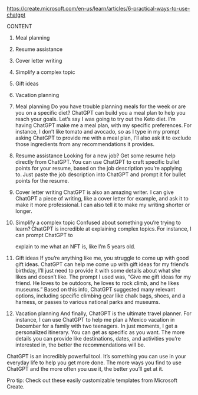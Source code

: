 https://create.microsoft.com/en-us/learn/articles/6-practical-ways-to-use-chatgpt

CONTENT
1. Meal planning
2. Resume assistance
3. Cover letter writing
4. Simplify a complex topic
5. Gift ideas
6. Vacation planning

1. Meal planning
Do you have trouble planning meals for the week or are you on a specific diet? ChatGPT can build you a meal plan to help you reach your goals. Let’s say I was going to try out the Keto diet. I’m having ChatGPT make me a meal plan, with my specific preferences. For instance, I don’t like tomato and avocado, so as I type in my prompt asking ChatGPT to provide me with a meal plan, I’ll also ask it to exclude those ingredients from any recommendations it provides. 

2. Resume assistance
Looking for a new job? Get some resume help directly from ChatGPT. You can use ChatGPT to craft specific bullet points for your resume, based on the job description you’re applying to. Just paste the job description into ChatGPT and prompt it for bullet points for the resume.  

3. Cover letter writing
ChatGPT is also an amazing writer.  I can give ChatGPT a piece of writing, like a cover letter for example, and ask it to make it more professional. I can also tell it to make my writing shorter or longer.  

4. Simplify a complex topic
Confused about something you’re trying to learn? ChatGPT is incredible at explaining complex topics. For instance, I can prompt ChatGPT to

    explain to me what an NFT is, like I’m 5 years old.  

5. Gift ideas
If you’re anything like me, you struggle to come up with good gift ideas. ChatGPT can help me come up with gift ideas for my friend’s birthday, I’ll just need to provide it with some details about what she likes and doesn’t like. The prompt I used was, “Give me gift ideas for my friend. He loves to be outdoors, he loves to rock climb, and he likes museums.” Based on this info, ChatGPT suggested many relevant options, including specific climbing gear like chalk bags, shoes, and a harness, or passes to various national parks and museums.

6. Vacation planning
And finally, ChatGPT is the ultimate travel planner. For instance, I can use ChatGPT to help me plan a Mexico vacation in December for a family with two teenagers.  In just moments, I get a personalized itinerary. You can get as specific as you want. The more details you can provide like destinations, dates, and activities you’re interested in, the better the recommendations will be.

ChatGPT is an incredibly powerful tool. It’s something you can use in your everyday life to help you get more done. The more ways you find to use ChatGPT and the more often you use it, the better you’ll get at it.

Pro tip:
Check out these easily customizable templates from Microsoft Create.

